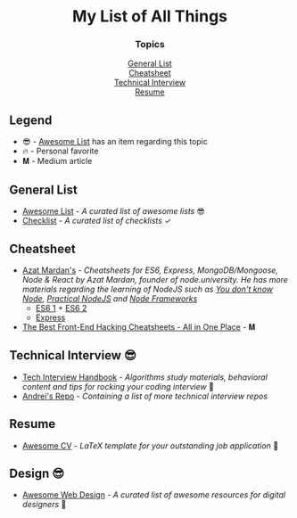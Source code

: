 <h1 align="center">My List of All Things</h1>

<div align="center">
   <h3>Topics</h3>
   <a href="#general-list">General List</a>
   <br>
   <a href="#cheatsheet">Cheatsheet</a>
   <br>
   <a href="#technical-interview">Technical Interview</a>
   <br>
   <a href="#resume">Resume</a>
   <br>
</div>

## Legend
* 😎 - [Awesome List](https://github.com/sindresorhus/awesome) has an item regarding this topic
* 🔥 - Personal favorite
* 𝐌 - Medium article

## General List
* [Awesome List](https://github.com/sindresorhus/awesome) - *A curated list of awesome lists* 😎
* [Checklist](https://github.com/huyingjie/Checklist-Checklist) - *A curated list of checklists* ✓

## Cheatsheet
* [Azat Mardan's](https://github.com/azat-co/cheatsheets) - *Cheatsheets for ES6, Express, MongoDB/Mongoose, Node & React by Azat Mardan, founder of node.university. He has more materials regarding the learning of NodeJS such as [You don't know Node](https://github.com/azat-co/you-dont-know-node), [Practical NodeJS](https://github.com/azat-co/practicalnode) and [Node Frameworks](http://nodeframework.com)*
    * [ES6 1](cheatsheet/es6-1-azat.png) + [ES6 2](cheatsheet/es6-1-azat.png)
    * [Express](cheatsheet/express-azat.pdf)
* [The Best Front-End Hacking Cheatsheets - All in One Place](https://medium.freecodecamp.org/modern-frontend-hacking-cheatsheets-df9c2566c72a) - 𝐌

## Technical Interview 😎
* [Tech Interview Handbook](https://github.com/yangshun/tech-interview-handbook) - *Algorithms study materials, behavioral content and tips for rocking your coding interview* 💯
* [Andrei's Repo](https://github.com/andreis/interview) - *Containing a list of more technical interview repos*

## Resume
* [Awesome CV](https://github.com/posquit0/Awesome-CV) - *LaTeX template for your outstanding job application* 📄

## Design 😎
* [Awesome Web Design](https://github.com/nicolesaidy/awesome-web-design) - *A curated list of awesome resources for digital designers* 🎨
